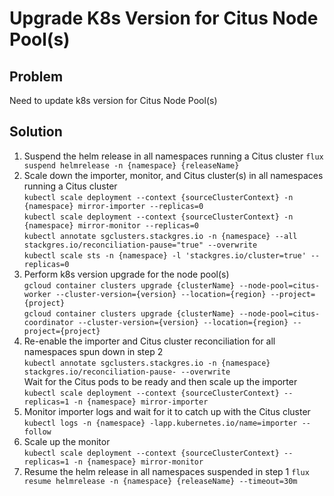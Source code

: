 # Upgrade K8s Version for Citus Node Pool(s)

## Problem

Need to update k8s version for Citus Node Pool(s)

## Solution

1. Suspend the helm release in all namespaces running a Citus cluster
   `flux suspend helmrelease -n {namespace} {releaseName}`
2. Scale down the importer, monitor, and Citus cluster(s) in all namespaces running a Citus cluster
   <br>
   `kubectl scale deployment --context {sourceClusterContext} -n {namespace} mirror-importer --replicas=0`
   <br>
   `kubectl scale deployment --context {sourceClusterContext} -n {namespace} mirror-monitor --replicas=0`
   <br>
   `kubectl annotate sgclusters.stackgres.io -n {namespace} --all stackgres.io/reconciliation-pause="true" --overwrite`
   <br>
   `kubectl scale sts -n {namespace} -l 'stackgres.io/cluster=true' --replicas=0`
3. Perform k8s version upgrade for the node pool(s)
   <br>
   `gcloud container clusters upgrade {clusterName} --node-pool=citus-worker --cluster-version={version} --location={region} --project={project}`
    <br>
   `gcloud container clusters upgrade {clusterName} --node-pool=citus-coordinator --cluster-version={version} --location={region} --project={project}`
4. Re-enable the importer and Citus cluster reconciliation for all namespaces spun down in step 2
   <br>
   `kubectl annotate sgclusters.stackgres.io -n {namespace} stackgres.io/reconciliation-pause- --overwrite`
   <br>
   Wait for the Citus pods to be ready and then scale up the importer
   <br>
   `kubectl scale deployment --context {sourceClusterContext} --replicas=1 -n {namespace} mirror-importer`
5. Monitor importer logs and wait for it to catch up with the Citus cluster
    <br>
    `kubectl logs -n {namespace} -lapp.kubernetes.io/name=importer --follow`
6. Scale up the monitor
   <br>
   `kubectl scale deployment --context {sourceClusterContext} --replicas=1 -n {namespace} mirror-monitor`
7. Resume the helm release in all namespaces suspended in step 1
   `flux resume helmrelease -n {namespace} {releaseName} --timeout=30m`
